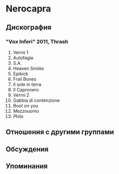 # Nerocapra



## Дискография

### "Vox Inferi" 2011, Thrash

1. Vermi 1    
2. Autofagia      
3. S.A.   
4. Heaven Smiles   
5. Epikick    
6. Frail Bones    
7. Il sole in terra  
8. Il Capronero    
9. Vermi 2      
10. Gabbia di contenzione  
11. Boot on you   
12. Mezzouomo    
13. Philo  


## Отношения с другими группами


## Обсуждения


## Упоминания

